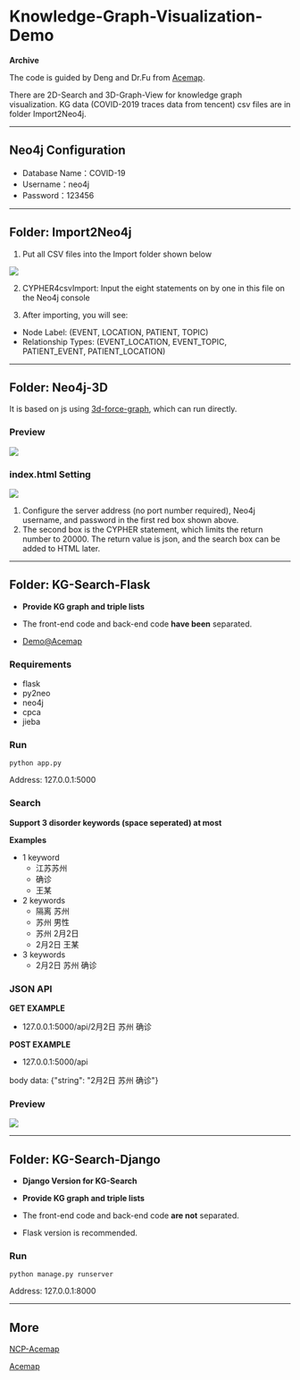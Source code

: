 # Knowledge-Graph-Visualization-Demo
**Archive**

The code is guided by Deng and Dr.Fu from [Acemap](https://www.acemap.info/).

There are 2D-Search and 3D-Graph-View for knowledge graph visualization. KG data (COVID-2019 traces data from tencent) csv files are in folder Import2Neo4j.

---

## Neo4j Configuration

- Database Name：COVID-19
- Username：neo4j
- Password：123456

---

## Folder: Import2Neo4j

1. Put all CSV files into the Import folder shown below

![](https://gitee.com/omegaxyz/img/raw/master/upload/Neo4j-Import202003031535.png)


2. CYPHER4csvImport: Input the eight statements on by one in this file on the Neo4j console

3. After importing, you will see:

- Node Label: (EVENT, LOCATION, PATIENT, TOPIC)
- Relationship Types: (EVENT_LOCATION, EVENT_TOPIC, PATIENT_EVENT, PATIENT_LOCATION)

---


## Folder: Neo4j-3D 

It is based on js using [3d-force-graph](https://github.com/vasturiano/3d-force-graph), which can run directly.

### Preview

![](https://github.com/xyjigsaw/Knowledge-Graph-Visualization-Demo/blob/master/KG-3D-2.png)

### index.html Setting
![](https://gitee.com/omegaxyz/img/raw/master/upload/ncp-3d-graph202003031559.png)

1. Configure the server address (no port number required), Neo4j username, and password in the first red box shown above.
2. The second box is the CYPHER statement, which limits the return number to 20000. The return value is json, and the search box can be added to HTML later.


---


## Folder: KG-Search-Flask

- **Provide KG graph and triple lists**

- The front-end code and back-end code **have been** separated.

- [Demo@Acemap](http://ncp.acemap.info/kg)

### Requirements
- flask
- py2neo
- neo4j
- cpca
- jieba

### Run
```
python app.py
```
Address: 127.0.0.1:5000

### Search
**Support 3 disorder keywords (space seperated) at most**

**Examples**

- 1 keyword
  - 江苏苏州
  - 确诊
  - 王某
- 2 keywords
  - 隔离 苏州
  - 苏州 男性
  - 苏州 2月2日
  - 2月2日 王某
- 3 keywords
  - 2月2日 苏州 确诊 

### JSON API

**GET EXAMPLE**

- 127.0.0.1:5000/api/2月2日 苏州 确诊


**POST EXAMPLE**

- 127.0.0.1:5000/api

body data: {"string": "2月2日 苏州 确诊"}


### Preview

![](https://gitee.com/omegaxyz/img/raw/master/upload/KG-Search3202003081542.png)

---


## Folder: KG-Search-Django

- **Django Version for KG-Search**

- **Provide KG graph and triple lists**

- The front-end code and back-end code **are not** separated.

- Flask version is recommended.

### Run
```
python manage.py runserver
```
Address: 127.0.0.1:8000

---


## More
[NCP-Acemap](http://ncp.acemap.info)

[Acemap](https://www.acemap.info/)
